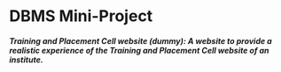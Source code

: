 # DBMS Mini-Project
##### Training and Placement Cell website (dummy): A website to provide a realistic experience of the Training and Placement Cell website of an institute. 
